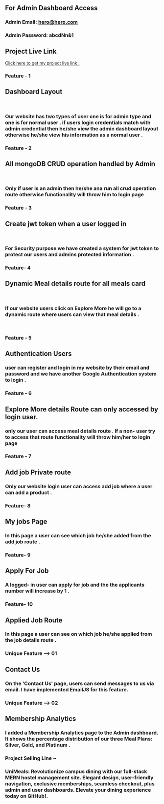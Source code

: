 ## For Admin Dashboard Access

### Admin Email: hero@hero.com

### Admin Password: abcdNn&1

## Project Live Link

[Click here to get my project live link :](https://hostel-management-3967.netlify.app/)

### Feature - 1

## Dashboard Layout

<br>

### Our website has two types of user one is for admin type and one is for normal user . if users login credentials match with admin credential then he/she view the admin dashboard layout otherwise he/she view his information as a normal user .

### Feature - 2

## All mongoDB CRUD operation handled by Admin

<br>

### Only if user is an admin then he/she ana run all crud operation route otherwise functionality will throw him to login page

### Feature - 3

## Create jwt token when a user logged in

<br>

### For Security purpose we have created a system for jwt token to protect our users and admins protected information .

### Feature- 4

## Dynamic Meal details route for all meals card

<br>

### If our website users click on Explore More he will go to a dynamic route where users can view that meal details .

<br>

### Feature - 5

## Authentication Users

### user can register and login in my website by their email and password and we have another Google Authentication system to login .

### Feature - 6

## Explore More details Route can only accessed by login user.

### only our user can access meal details route . If a non- user try to access that route functionality will throw him/her to login page

### Feature - 7

## Add job Private route

### Only our website login user can access add job where a user can add a product .

### Feature- 8

## My jobs Page

### In this page a user can see which job he/she added from the add job route .

### Feature- 9

## Apply For Job

### A logged- in user can apply for job and the the applicants number will increase by 1 .

### Feature- 10

## Applied Job Route

### In this page a user can see on which job he/she applied from the job details route .

### Unique Feature --> 01

## Contact Us

### On the 'Contact Us' page, users can send messages to us via email. I have implemented EmailJS for this feature.

### Unique Feature --> 02

## Membership Analytics

### I added a Membership Analytics page to the Admin dashboard. It shows the percentage distribution of our three Meal Plans: Silver, Gold, and Platinum .

### Project Selling Line ~

### UniMeals: Revolutionize campus dining with our full-stack MERN hostel management site. Elegant design, user-friendly navigation, exclusive memberships, seamless checkout, plus admin and user dashboards. Elevate your dining experience today on GitHub!.
